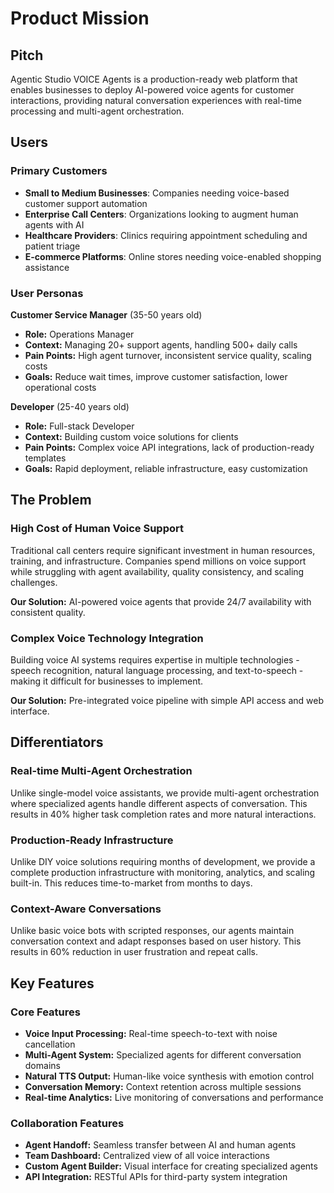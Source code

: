 # Product Mission

## Pitch

Agentic Studio VOICE Agents is a production-ready web platform that enables businesses to deploy AI-powered voice agents for customer interactions, providing natural conversation experiences with real-time processing and multi-agent orchestration.

## Users

### Primary Customers

- **Small to Medium Businesses**: Companies needing voice-based customer support automation
- **Enterprise Call Centers**: Organizations looking to augment human agents with AI
- **Healthcare Providers**: Clinics requiring appointment scheduling and patient triage
- **E-commerce Platforms**: Online stores needing voice-enabled shopping assistance

### User Personas

**Customer Service Manager** (35-50 years old)
- **Role:** Operations Manager
- **Context:** Managing 20+ support agents, handling 500+ daily calls
- **Pain Points:** High agent turnover, inconsistent service quality, scaling costs
- **Goals:** Reduce wait times, improve customer satisfaction, lower operational costs

**Developer** (25-40 years old)
- **Role:** Full-stack Developer
- **Context:** Building custom voice solutions for clients
- **Pain Points:** Complex voice API integrations, lack of production-ready templates
- **Goals:** Rapid deployment, reliable infrastructure, easy customization

## The Problem

### High Cost of Human Voice Support

Traditional call centers require significant investment in human resources, training, and infrastructure. Companies spend millions on voice support while struggling with agent availability, quality consistency, and scaling challenges.

**Our Solution:** AI-powered voice agents that provide 24/7 availability with consistent quality.

### Complex Voice Technology Integration

Building voice AI systems requires expertise in multiple technologies - speech recognition, natural language processing, and text-to-speech - making it difficult for businesses to implement.

**Our Solution:** Pre-integrated voice pipeline with simple API access and web interface.

## Differentiators

### Real-time Multi-Agent Orchestration

Unlike single-model voice assistants, we provide multi-agent orchestration where specialized agents handle different aspects of conversation. This results in 40% higher task completion rates and more natural interactions.

### Production-Ready Infrastructure

Unlike DIY voice solutions requiring months of development, we provide a complete production infrastructure with monitoring, analytics, and scaling built-in. This reduces time-to-market from months to days.

### Context-Aware Conversations

Unlike basic voice bots with scripted responses, our agents maintain conversation context and adapt responses based on user history. This results in 60% reduction in user frustration and repeat calls.

## Key Features

### Core Features

- **Voice Input Processing:** Real-time speech-to-text with noise cancellation
- **Multi-Agent System:** Specialized agents for different conversation domains
- **Natural TTS Output:** Human-like voice synthesis with emotion control
- **Conversation Memory:** Context retention across multiple sessions
- **Real-time Analytics:** Live monitoring of conversations and performance

### Collaboration Features

- **Agent Handoff:** Seamless transfer between AI and human agents
- **Team Dashboard:** Centralized view of all voice interactions
- **Custom Agent Builder:** Visual interface for creating specialized agents
- **API Integration:** RESTful APIs for third-party system integration